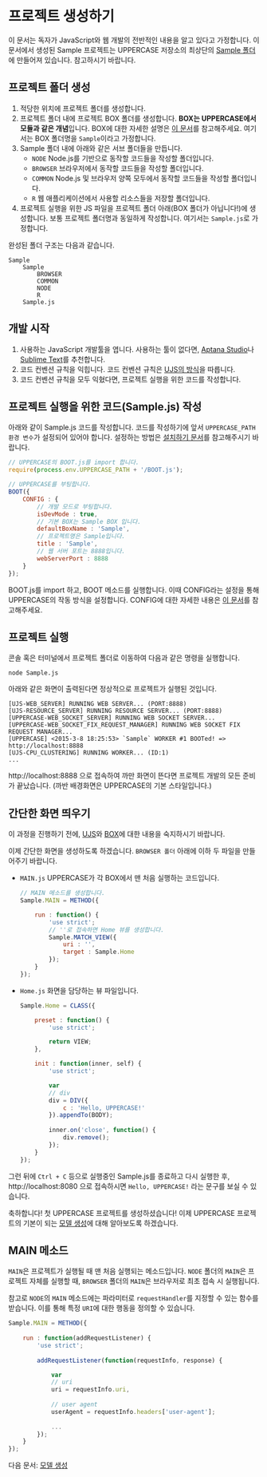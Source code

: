# 프로젝트 생성하기
이 문서는 독자가 JavaScript와 웹 개발의 전반적인 내용을 알고 있다고 가정합니다. 이 문서에서 생성된 Sample 프로젝트는 UPPERCASE 저장소의 최상단의 [Sample 폴더](https://github.com/Hanul/UPPERCASE/tree/master/Sample)에 만들어져 있습니다. 참고하시기 바랍니다.

## 프로젝트 폴더 생성
1. 적당한 위치에 프로젝트 폴더를 생성합니다.
2. 프로젝트 폴더 내에 프로젝트 BOX 폴더를 생성합니다. **BOX는 UPPERCASE에서 모듈과 같은 개념**입니다. BOX에 대한 자세한 설명은 [이 문서](BOX.md)를 참고해주세요. 여기서는 BOX 폴더명을 `Sample`이라고 가정합니다.
2. Sample 폴더 내에 아래와 같은 서브 폴더들을 만듭니다.
	* `NODE` Node.js를 기반으로 동작할 코드들을 작성할 폴더입니다.
	* `BROWSER` 브라우저에서 동작할 코드들을 작성할 폴더입니다.
	* `COMMON` Node.js 및 브라우저 양쪽 모두에서 동작할 코드들을 작성할 폴더입니다.
	* `R` 웹 애플리케이션에서 사용할 리소스들을 저장할 폴더입니다.
3. 프로젝트 실행을 위한 JS 파일을 프로젝트 폴더 아래(BOX 폴더가 아닙니다!)에 생성합니다. 보통 프로젝트 폴더명과 동일하게 작성합니다. 여기서는 `Sample.js`로 가정합니다.

완성된 폴더 구조는 다음과 같습니다.

```
Sample
	Sample
    	BROWSER
        COMMON
        NODE
        R
    Sample.js
```

## 개발 시작
1. 사용하는 JavaScript 개발툴을 엽니다. 사용하는 툴이 없다면, [Aptana Studio](http://www.aptana.com)나 [Sublime Text](http://www.sublimetext.com)를 추천합니다.
2. 코드 컨벤션 규칙을 익힙니다. 코드 컨벤션 규칙은 [UJS의 방식](https://github.com/Hanul/UJS/blob/master/DOC/CONVENTION.md)을 따릅니다.
3. 코드 컨벤션 규칙을 모두 익혔다면, 프로젝트 실행을 위한 코드를 작성합니다.

## 프로젝트 실행을 위한 코드(Sample.js) 작성
아래와 같이 Sample.js 코드를 작성합니다. 코드를 작성하기에 앞서 `UPPERCASE_PATH 환경 변수`가 설정되어 있어야 합니다. 설정하는 방법은 [설치하기 문서](INSTALL.md)를 참고해주시기 바랍니다.

```javascript
// UPPERCASE의 BOOT.js를 import 합니다.
require(process.env.UPPERCASE_PATH + '/BOOT.js');

// UPPERCASE를 부팅합니다.
BOOT({
	CONFIG : {
		// 개발 모드로 부팅합니다.
        isDevMode : true,
        // 기본 BOX는 Sample BOX 입니다.
		defaultBoxName : 'Sample',
		// 프로젝트명은 Sample입니다.
        title : 'Sample',
        // 웹 서버 포트는 8888입니다.
		webServerPort : 8888
	}
});
```

BOOT.js를 import 하고, BOOT 메소드를 실행합니다. 이때 CONFIG라는 설정을 통해 UPPERCASE의 작동 방식을 설정합니다. CONFIG에 대한 자세한 내용은 [이 문서](CONFIG.md)를 참고해주세요.

## 프로젝트 실행
콘솔 혹은 터미널에서 프로젝트 폴더로 이동하여 다음과 같은 명령을 실행합니다.

```
node Sample.js
```

아래와 같은 화면이 출력된다면 정상적으로 프로젝트가 실행된 것입니다.

```
[UJS-WEB_SERVER] RUNNING WEB SERVER... (PORT:8888)
[UJS-RESOURCE_SERVER] RUNNING RESOURCE SERVER... (PORT:8888)
[UPPERCASE-WEB_SOCKET_SERVER] RUNNING WEB SOCKET SERVER...
[UPPERCASE-WEB_SOCKET_FIX_REQUEST_MANAGER] RUNNING WEB SOCKET FIX REQUEST MANAGER...
[UPPERCASE] <2015-3-8 18:25:53> `Sample` WORKER #1 BOOTed! => http://localhost:8888
[UJS-CPU_CLUSTERING] RUNNING WORKER... (ID:1)
...
```

http://localhost:8888 으로 접속하여 까만 화면이 뜬다면 프로젝트 개발의 모든 준비가 끝났습니다. (까반 배경화면은 UPPERCASE의 기본 스타일입니다.)

## 간단한 화면 띄우기
이 과정을 진행하기 전에, [UJS](UJS.md)와 [BOX](BOX.md)에 대한 내용을 숙지하시기 바랍니다.

이제 간단한 화면을 생성하도록 하겠습니다. `BROWSER 폴더` 아래에 이하 두 파일을 만들어주기 바랍니다.

* `MAIN.js` UPPERCASE가 각 BOX에서 맨 처음 실행하는 코드입니다.

    ```javascript
    // MAIN 메소드를 생성합니다.
    Sample.MAIN = METHOD({
    
    	run : function() {
    		'use strict';
    		// ''로 접속하면 Home 뷰를 생성합니다.
    		Sample.MATCH_VIEW({
    			uri : '',
    			target : Sample.Home
    		});
    	}
    });
    ```

* `Home.js` 화면을 담당하는 뷰 파일입니다.

    ```javascript
    Sample.Home = CLASS({
    
    	preset : function() {
    		'use strict';
    
    		return VIEW;
    	},
    
    	init : function(inner, self) {
    		'use strict';
    
    		var
    		// div
    		div = DIV({
    			c : 'Hello, UPPERCASE!'
    		}).appendTo(BODY);
    		
    		inner.on('close', function() {
    			div.remove();
    		});
    	}
    });
    ```

그런 뒤에 `Ctrl + C` 등으로 실행중인 Sample.js를 종료하고 다시 실행한 후, http://localhost:8080 으로 접속하시면 `Hello, UPPERCASE!` 라는 문구를 보실 수 있습니다.

축하합니다! 첫 UPPERCASE 프로젝트를 생성하셨습니다! 이제 UPPERCASE 프로젝트의 기본이 되는 [모델 생성](CREATE_MODEL.md)에 대해 알아보도록 하겠습니다.

## MAIN 메소드
`MAIN`은 프로젝트가 실행될 때 맨 처음 실행되는 메소드입니다. `NODE` 폴더의 `MAIN`은 프로젝트 자체를 실행할 때, `BROWSER` 폴더의 `MAIN`은 브라우저로 최초 접속 시 실행됩니다.

참고로 `NODE`의 `MAIN` 메소드에는 파라미터로 `requestHandler`를 지정할 수 있는 함수를 받습니다. 이를 통해 특정 `URI`에 대한 행동을 정의할 수 있습니다.

```javascript
Sample.MAIN = METHOD({
	
	run : function(addRequestListener) {
		'use strict';
		
		addRequestListener(function(requestInfo, response) {

			var
			// uri
			uri = requestInfo.uri,
			
			// user agent
			userAgent = requestInfo.headers['user-agent'];
			
			...
		});
	}
});
```

다음 문서: [모델 생성](CREATE_MODEL.md)